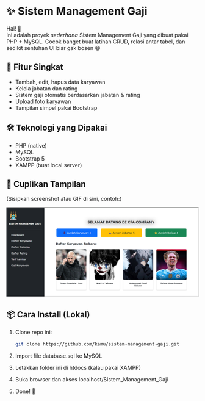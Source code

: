 # ✨ Sistem Management Gaji

Hai! 👋  
Ini adalah proyek *sederhana* Sistem Management Gaji yang dibuat pakai PHP + MySQL. Cocok banget buat latihan CRUD, relasi antar tabel, dan sedikit sentuhan UI biar gak bosen 😄

## 🚀 Fitur Singkat
- Tambah, edit, hapus data karyawan
- Kelola jabatan dan rating
- Sistem gaji otomatis berdasarkan jabatan & rating
- Upload foto karyawan
- Tampilan simpel pakai Bootstrap

## 🛠️ Teknologi yang Dipakai
- PHP (native)
- MySQL
- Bootstrap 5
- XAMPP (buat local server)

## 📸 Cuplikan Tampilan
(Sisipkan screenshot atau GIF di sini, contoh:)

![Dashboard Screenshot](uploads/dashboard.png)

## 📦 Cara Install (Lokal)
1. Clone repo ini:
   ```bash
   git clone https://github.com/kamu/sistem-management-gaji.git
2. Import file database.sql ke MySQL

3. Letakkan folder ini di htdocs (kalau pakai XAMPP)

4. Buka browser dan akses localhost/Sistem_Management_Gaji

5. Done! 🎉
